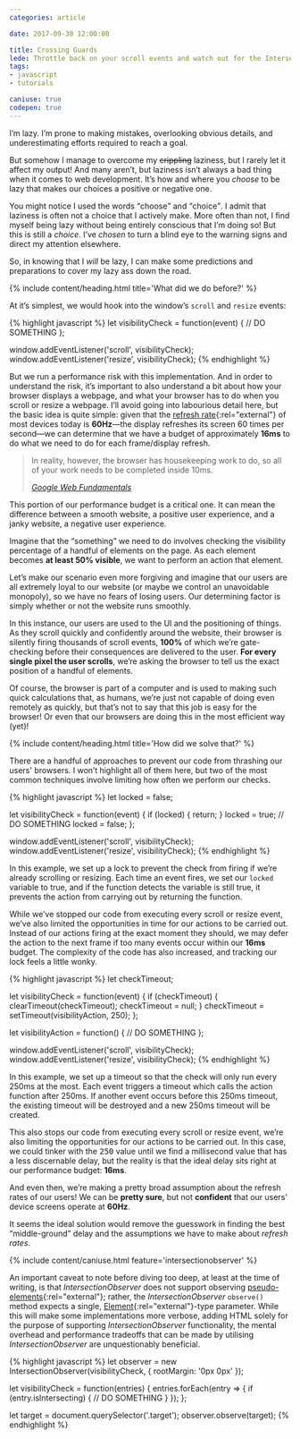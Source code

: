 ```yaml
---
categories: article

date: 2017-09-30 12:00:00

title: Crossing Guards
lede: Throttle back on your scroll events and watch out for the IntersectionObserver!
tags:
- javascript
- tutorials

caniuse: true
codepen: true
---
```



I’m lazy. I’m prone to making mistakes, overlooking obvious details, and underestimating efforts required to reach a goal.

But somehow I manage to overcome my <s>crippling</s> laziness, but I rarely let it affect my output! And many aren’t, but laziness isn’t always a bad thing when it comes to web development. It’s how and where you *choose* to be lazy that makes our choices a positive or negative one.

You might notice I used the words <q>choose</q> and <q>choice</q>. I admit that laziness is often not a choice that I actively make. More often than not, I find myself being lazy without being entirely conscious that I’m doing so! But this is still a *choice*. I’ve *chosen* to turn a blind eye to the warning signs and direct my attention elsewhere.

So, in knowing that I *will* be lazy, I can make some predictions and preparations to cover my lazy ass down the road.


{% include content/heading.html title='What did we do before?' %}

At it’s simplest, we would hook into the window’s `scroll` and `resize` events:

{% highlight javascript %}
let visibilityCheck = function(event) {
    // DO SOMETHING
};

window.addEventListener('scroll', visibilityCheck);
window.addEventListener('resize', visibilityCheck);
{% endhighlight %}

But we run a performance risk with this implementation. And in order to understand the risk, it’s important to also understand a bit about how your browser displays a webpage, and what your browser has to do when you scroll or resize a webpage. I’ll avoid going into labourious detail here, but the basic idea is quite simple: given that the [refresh rate](https://en.wikipedia.org/wiki/Refresh_rate){:rel="external"} of most devices today is <strong>60Hz</strong>—the display refreshes its screen 60 times per second—we can determine that we have a budget of approximately <strong>16ms</strong> to do what we need to do for each frame/display refresh.

<blockquote>
    <p>In reality, however, the browser has housekeeping work to do, so all of your work needs to be completed inside 10ms.</p>
    <cite><a href="https://developers.google.com/web/fundamentals/performance/rendering/" rel="external">Google Web Fundamentals</a></cite>
</blockquote>

This portion of our performance budget is a critical one. It can mean the difference between a smooth website, a positive user experience, and a janky website, a negative user experience.

Imagine that the <q>something</q> we need to do involves checking the visibility percentage of a handful of  elements on the page. As each element becomes <strong>at least 50% visible</strong>, we want to perform an action that element.

Let’s make our scenario even more forgiving and imagine that our users are all extremely loyal to our website (or maybe we control an unavoidable monopoly), so we have no fears of losing users. Our determining factor is simply whether or not the website runs smoothly.

In this instance, our users are used to the UI and the positioning of things. As they scroll quickly and confidently around the website, their browser is silently firing thousands of scroll events, <strong>100%</strong> of which we’re gate-checking before their consequences are delivered to the user. <strong>For every single pixel the user scrolls</strong>, we’re asking the browser to tell us the exact position of a handful of elements.

Of course, the browser is part of a computer and is used to making such quick calculations that, as humans, we’re just not capable of doing even remotely as quickly, but that’s not to say that this job is easy for the browser! Or even that our browsers are doing this in the most efficient way (yet)!


{% include content/heading.html title='How did we solve that?' %}

There are a handful of approaches to prevent our code from thrashing our users' browsers. I won’t highlight all of them here, but two of the most common techniques involve limiting how often we perform our checks.


{% highlight javascript %}
let locked = false;

let visibilityCheck = function(event) {
    if (locked) {
        return;
    }
    locked = true;
    // DO SOMETHING
    locked = false;
};

window.addEventListener('scroll', visibilityCheck);
window.addEventListener('resize', visibilityCheck);
{% endhighlight %}

In this example, we set up a lock to prevent the check from firing if we’re already scrolling or resizing. Each time an event fires, we set our `locked` variable to true, and if the function detects the variable is still true, it prevents the action from carrying out by returning the function.

While we’ve stopped our code from executing every scroll or resize event, we’ve also limited the opportunities in time for our actions to be carried out. Instead of our actions firing at the exact moment they should, we may defer the action to the next frame if too many events occur within our <strong>16ms</strong> budget. The complexity of the code has also increased, and tracking our lock feels a little wonky.


{% highlight javascript %}
let checkTimeout;

let visibilityCheck = function(event) {
    if (checkTimeout) {
        clearTimeout(checkTimeout);
        checkTimeout = null;
    }
    checkTimeout = setTimeout(visibilityAction, 250);
};

let visibilityAction = function() {
    // DO SOMETHING
};

window.addEventListener('scroll', visibilityCheck);
window.addEventListener('resize', visibilityCheck);
{% endhighlight %}

In this example, we set up a timeout so that the check will only run every 250ms at the most. Each event triggers a timeout which calls the action function after 250ms. If another event occurs before this 250ms timeout, the existing timeout will be destroyed and a new 250ms timeout will be created.

This also stops our code from executing every scroll or resize event, we’re also limiting the opportunities for our actions to be carried out. In this case, we could tinker with the <samp>250</samp> value until we find a millisecond value that has a less discernable delay, but the reality is that the ideal delay sits right at our performance budget: <strong>16ms</strong>.

And even then, we’re making a pretty broad assumption about the refresh rates of our users! We can be <strong>pretty sure</strong>, but not <strong>confident</strong> that our users' device screens operate at <strong>60Hz</strong>.

It seems the ideal solution would remove the guesswork in finding the best <q>middle-ground</q> delay and the assumptions we have to make about *refresh rates*.


{% include content/caniuse.html feature='intersectionobserver' %}


An important caveat to note before diving too deep, at least at the time of writing, is that *IntersectionObserver* does not support observing [pseudo-elements](https://developer.mozilla.org/en-US/docs/Web/CSS/Pseudo-elements){:rel="external"}; rather, the *IntersectionObserver* `observe()` method expects a single, [Element](https://developer.mozilla.org/en-US/docs/Web/API/Element){:rel="external"}-type parameter. While this will make some implementations more verbose, adding HTML solely for the purpose of supporting *IntersectionObserver* functionality, the mental overhead and performance tradeoffs that can be made by utilising *IntersectionObserver* are unquestionably beneficial.


{% highlight javascript %}
let observer = new IntersectionObserver(visibilityCheck, { rootMargin: '0px 0px' });

let visibilityCheck = function(entries) {
    entries.forEach(entry => {
        if (entry.isIntersecting) {
            // DO SOMETHING
        }
    });
};

let target = document.querySelector('.target');
observer.observe(target);
{% endhighlight %}

